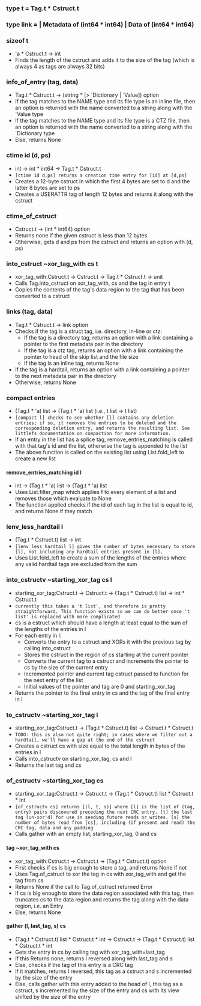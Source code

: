 ### type t = Tag.t * Cstruct.t
### type link = | Metadata of (int64 * int64) | Data of (int64 * int64)
### sizeof t
- 'a * Cstruct.t -> int
- Finds the length of the cstruct and adds it to the size of the tag (which is always 4 as tags are always 32 bits)
### info_of_entry (tag, data)
- Tag.t * Cstruct.t -> (string * [> \`Dictionary | \`Value]) option
- If the tag matches to the NAME type and its file type is an inline file, then an option is returned with the name converted to a string along with the \`Value type
- If the tag matches to the NAME type and its file type is a CTZ file, then an option is returned with the name converted to a string along with the \`Dictionary type
- Else, returns None
### ctime id (d, ps)
- int -> int * int64 -> Tag.t * Cstruct.t
- ``[ctime id d,ps] returns a creation time entry for [id] at [d,ps]``
- Creates a 12-byte cstruct in which the first 4 bytes are set to d and the latter 8 bytes are set to ps
- Creates a USERATTR tag of length 12 bytes and returns it along with the cstruct
### ctime_of_cstruct
- Cstruct.t -> (int * int64) option
- Returns none if the given cstruct is less than 12 bytes
- Otherwise, gets d and ps from the cstruct and returns an option with (d, ps)
### into_cstruct ~xor_tag_with cs t
- xor_tag_with:Cstruct.t -> Cstruct.t -> Tag.t * Cstruct.t -> unit
- Calls Tag.into_cstruct on xor_tag_with, cs and the tag in entry t
- Copies the contents of the tag's data region to the tag that has been converted to a cstruct
### links (tag, data)
- Tag.t * Cstruct.t -> link option
- Checks if the tag is a struct tag, i.e. directory, in-line or ctz:
	- If the tag is a directory tag, returns an option with a link containing a pointer to the first metadata pair in the directory
	- If the tag is a ctz tag, returns an option with a link containing the pointer to head of the skip list and the file size
	- If the tag is an inline tag, returns None
- If the tag is a hardtail, returns an option with a link containing a pointer to the next metadata pair in the directory
- Otherwise, returns None
### compact entries
- (Tag.t * 'a) list -> (Tag.t * 'a) list (i.e., t list -> t list)
- ``[compact l] checks to see whether [l] contains any deletion entries; if so, it removes the entries to be deleted and the corresponding deletion entry, and returns the resulting list. See littlefs documentation on compaction for more information.``
- If an entry in the list has a splice tag, remove_entries_matching is called with that tag's id and the list, otherwise the tag is appended to the list
- The above function is called on the existing list using List.fold_left to create a new list
#### remove_entries_matching id l
- int -> (Tag.t * 'a) list -> (Tag.t * 'a) list
- Uses List.filter_map which applies f to every element of a list and removes those which evaluate to None
- The function applied checks if the id of each tag in the list is equal to id, and returns None if they match
### lenv_less_hardtail l
- (Tag.t * Cstruct.t) list -> int
- `[lenv_less_hardtail l] gives the number of bytes necessary to store [l], not including any hardtail entries present in [l].`
- Uses List.fold_left to create a sum of the lengths of the entries where any valid hardtail tags are excluded from the sum
### into_cstructv ~starting_xor_tag cs l
- starting_xor_tag:Cstruct.t -> Cstruct.t -> (Tag.t * Cstruct.t) list -> int * Cstruct.t
- `currently this takes a 't list', and therefore is pretty straightforward. This function exists so we can do better once 't list' is replaced with more complicated`
- cs is a cstruct which should have a length at least equal to the sum of the lengths of the entries in l
- For each entry in l:
	- Converts the entry to a cstruct and XORs it with the previous tag by calling into_cstruct
	- Stores the cstruct in the region of cs starting at the current pointer
	- Converts the current tag to a cstruct and increments the pointer to cs by the size of the current entry
	- Incremented pointer and current tag cstruct passed to function for the next entry of the list
	- Initial values of the pointer and tag are 0 and starting_xor_tag
- Returns the pointer to the final entry in cs and the tag of the final entry in l
### to_cstructv ~starting_xor_tag l
- starting_xor_tag:Cstruct.t -> (Tag.t * Cstruct.t) list -> Cstruct.t * Cstruct.t
- ``TODO: this is also not quite right; in cases where we filter out a hardtail, we'll have a gap at the end of the cstruct``
- Creates a cstruct cs with size equal to the total length in bytes of the entries in l
- Calls into_cstructv on starting_xor_tag, cs and l
- Returns the last tag and cs
### of_cstructv ~starting_xor_tag cs
- starting_xor_tag:Cstruct.t -> Cstruct.t -> (Tag.t * Cstruct.t) list * Cstruct.t * int
- ``[of_cstructv cs] returns [(l, t, s)] where [l] is the list of (tag, entry) pairs discovered preceding the next CRC entry. [t] the last tag (un-xor'd) for use in seeding future reads or writes. [s] the number of bytes read from [cs], including (if present and read) the CRC tag, data and any padding``
- Calls gather with an empty list, starting_xor_tag, 0 and cs
#### tag ~xor_tag_with cs
- xor_tag_with:Cstruct.t -> Cstruct.t -> (Tag.t * Cstruct.t) option
- First checks if cs is big enough to store a tag, and returns None if not
- Uses Tag.of_cstruct to xor the tag in cs with xor_tag_with and get the tag from cs
- Returns None if the call to Tag.of_cstruct returned Error
- If cs is big enough to store the data region associated with this tag, then truncates cs to the data region and returns the tag along with the data region, i.e. an Entry
- Else, returns None
#### gather (l, last_tag, s) cs
- (Tag.t * Cstruct.t) list * Cstruct.t * int ->  Cstruct.t -> (Tag.t * Cstruct.t) list * Cstruct.t * int
- Gets the entry in cs by calling tag with xor_tag_with=last_tag
- If this Returns none, returns l reversed along with last_tag and s
- Else, checks if the tag of this entry is a CRC tag
- If it matches, returns l reversed, this tag as a cstruct and s incremented by the size of the entry
- Else, calls gather with this entry added to the head of l, this tag as a cstruct, s incremented by the size of the entry and cs with its view shifted by the size of the entry
